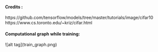<h4>Credits : </h4>
https://github.com/tensorflow/models/tree/master/tutorials/image/cifar10 <br>
https://www.cs.toronto.edu/~kriz/cifar.html

<h4>Computational graph while training: </h4>
![alt tag](train_graph.png)
